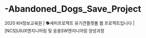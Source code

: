 # -Abandoned_Dogs_Save_Project
2020 KH정보교육원 | :dog2:세미프로젝트 유기견플랫폼 웹 프로젝트입니다 |  [NCS]UIUX엔지니어링 및 응용SW엔지니어링 양성과정
